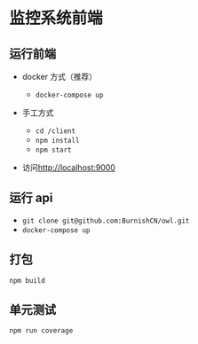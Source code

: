 # 监控系统前端

## 运行前端

* docker 方式（推荐）

  - `docker-compose up`

* 手工方式

  - `cd /client`
  - `npm install`
  - `npm start`

* 访问[http://localhost:9000](http://localhost://9000)


## 运行 api

* `git clone git@github.com:BurnishCN/owl.git`
* `docker-compose up`


## 打包

`npm build`


## 单元测试

`npm run coverage`
